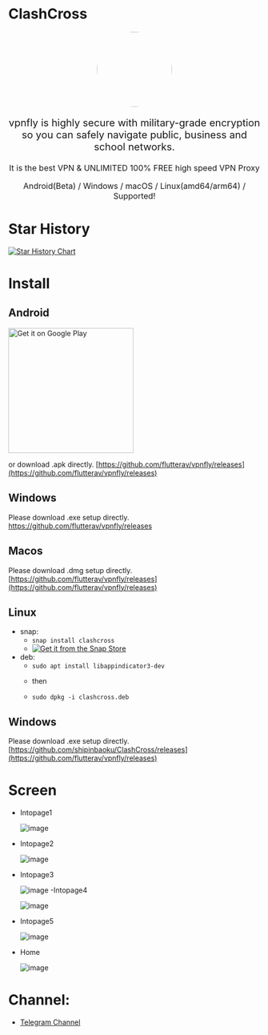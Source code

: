# ClashCross

<p align="center"><img src="docs/screenshot/app_icon.png" style="border-radius: 50%" width="150px"/></p>


<p align="center" style="font-size: 20px">vpnfly is highly secure with military-grade encryption so you can safely navigate public, business and school networks.</p>
<p align="center" style="font-size: 16px">It is the best VPN & UNLIMITED 100% FREE high speed VPN Proxy</p>
<p align="center" style="font-size: 16px"> Android(Beta) / Windows / macOS / Linux(amd64/arm64) / Supported!</p>

# Star History

[![Star History Chart](https://api.star-history.com/svg?repos=flutterav/vpnfly&type=Date)](https://star-history.com/#flutterav/vpnfly&Date)

# Install

## Android

<a href='https://play.google.com/store/apps/details?id=app.getfreevpn&hl=en_SG&gl=US'><img alt='Get it on Google Play' src='https://play.google.com/intl/en_us/badges/static/images/badges/en_badge_web_generic.png' style="width:250px"/></a>

or download .apk
directly. [https://github.com/flutterav/vpnfly/releases](https://github.com/flutterav/vpnfly/releases)

## Windows

Please download .exe setup directly. https://github.com/flutterav/vpnfly/releases

## Macos

Please download .dmg setup
directly. [https://github.com/flutterav/vpnfly/releases](https://github.com/flutterav/vpnfly/releases)

## Linux

- snap:
    - `snap install clashcross`
    - <a href="https://snapcraft.io/vpnfly">
      <img alt="Get it from the Snap Store" src="https://snapcraft.io/static/images/badges/en/snap-store-white.svg" />
      </a>
- deb:
    - `sudo apt install libappindicator3-dev`
    - <p>then</p>
    - `sudo dpkg -i clashcross.deb`

## Windows

Please download .exe setup
directly. [https://github.com/shipinbaoku/ClashCross/releases](https://github.com/flutterav/vpnfly/releases)


# Screen

- Intopage1

  ![image](docs/screenshot/intopage/image_2023-08-12_00-10-17.png)
- Intopage2

  ![image](docs/screenshot/intopage/image_2023-08-12_00-10-35.png)
- Intopage3

  ![image](docs/screenshot/intopage/image_2023-08-12_00-10-46.png)
-Intopage4

  ![image](docs/screenshot/intopage/image_2023-08-12_00-10-54.png)
- Intopage5

  ![image](docs/screenshot/intopage/image_2023-08-12_00-11-05.png)
- Home

  ![image](docs/screenshot/windows/image_2023-08-12_00-11-34.png)
# Channel:
- [Telegram Channel](https://t.me/yijianlianapp)